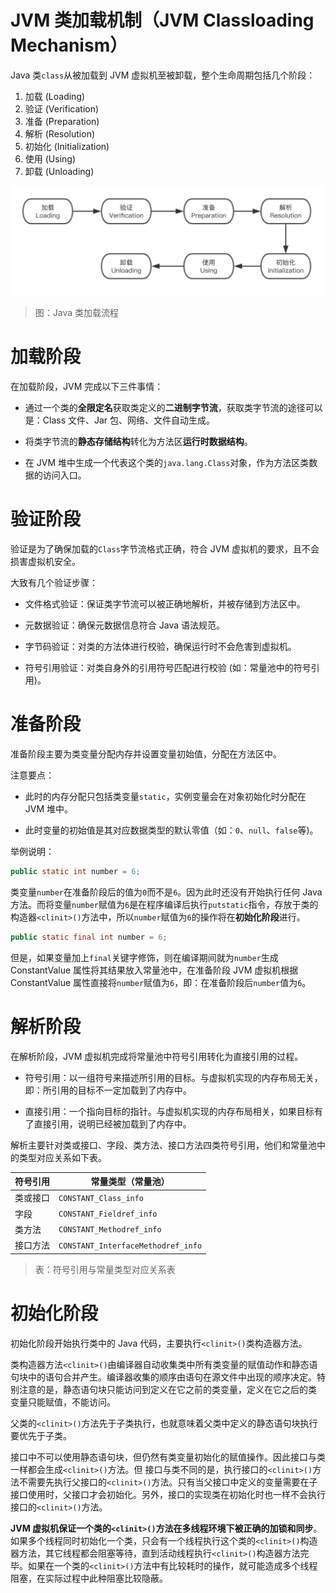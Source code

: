 # JVM 类加载机制（JVM Classloading Mechanism）

Java 类`class`从被加载到 JVM 虚拟机至被卸载，整个生命周期包括几个阶段：

1. 加载 (Loading)
2. 验证 (Verification)
3. 准备 (Preparation)
4. 解析 (Resolution)
5. 初始化 (Initialization)
6. 使用 (Using)
7. 卸载 (Unloading)

![JVM-ClassloadingMechanism-1-ClassloadingFlow][JVM-ClassloadingMechanism-1-ClassloadingFlow]

> 图：Java 类加载流程

# 加载阶段

在加载阶段，JVM 完成以下三件事情：

- 通过一个类的**全限定名**获取类定义的**二进制字节流**，获取类字节流的途径可以是：Class 文件、Jar 包、网络、文件自动生成。

- 将类字节流的**静态存储结构**转化为方法区**运行时数据结构**。

- 在 JVM 堆中生成一个代表这个类的`java.lang.Class`对象，作为方法区类数据的访问入口。

[JVM-ClassloadingMechanism-1-ClassloadingFlow]: ../../images/JVM-ClassloadingMechanism-1-ClassloadingFlow.png

# 验证阶段

验证是为了确保加载的`Class`字节流格式正确，符合 JVM 虚拟机的要求，且不会损害虚拟机安全。

大致有几个验证步骤：

- 文件格式验证：保证类字节流可以被正确地解析，并被存储到方法区中。

- 元数据验证：确保元数据信息符合 Java 语法规范。

- 字节码验证：对类的方法体进行校验，确保运行时不会危害到虚拟机。

- 符号引用验证：对类自身外的引用符号匹配进行校验 (如：常量池中的符号引用)。

# 准备阶段

准备阶段主要为类变量分配内存并设置变量初始值，分配在方法区中。

注意要点：

- 此时的内存分配只包括类变量`static`，实例变量会在对象初始化时分配在 JVM 堆中。

- 此时变量的初始值是其对应数据类型的默认零值（如：`0`、`null`、`false`等)。

举例说明：

```java
public static int number = 6;
```

类变量`number`在准备阶段后的值为`0`而不是`6`。因为此时还没有开始执行任何 Java 方法。而将变量`number`赋值为`6`是在程序编译后执行`putstatic`指令，存放于类的构造器`<clinit>()`方法中，所以`number`赋值为`6`的操作将在**初始化阶段**进行。

```java
public static final int number = 6;
```

但是，如果变量加上`final`关键字修饰，则在编译期间就为`number`生成 ConstantValue 属性将其结果放入常量池中，在准备阶段 JVM 虚拟机根据 ConstantValue 属性直接将`number`赋值为`6`，即：在准备阶段后`number`值为`6`。

# 解析阶段

在解析阶段，JVM 虚拟机完成将常量池中符号引用转化为直接引用的过程。

- 符号引用：以一组符号来描述所引用的目标。与虚拟机实现的内存布局无关，即：所引用的目标不一定加载到了内存中。

- 直接引用：一个指向目标的指针。与虚拟机实现的内存布局相关，如果目标有了直接引用，说明已经被加载到了内存中。

解析主要针对类或接口、字段、类方法、接口方法四类符号引用，他们和常量池中的类型对应关系如下表。

| 符号引用 | 常量类型（常量池） |
| ------- | --------------- |
| 类或接口 | `CONSTANT_Class_info` |
| 字段    | `CONSTANT_Fieldref_info` |
| 类方法  | `CONSTANT_Methodref_info` |
| 接口方法 | `CONSTANT_InterfaceMethodref_info` |

> 表：符号引用与常量类型对应关系表

# 初始化阶段

初始化阶段开始执行类中的 Java 代码，主要执行`<clinit>()`类构造器方法。

类构造器方法`<clinit>()`由编译器自动收集类中所有类变量的赋值动作和静态语句块中的语句合并产生。编译器收集的顺序由语句在源文件中出现的顺序决定。特别注意的是，静态语句块只能访问到定义在它之前的类变量，定义在它之后的类 变量只能赋值，不能访问。

父类的`<clinit>()`方法先于子类执行，也就意味着父类中定义的静态语句块执行要优先于子类。

接口中不可以使用静态语句块，但仍然有类变量初始化的赋值操作。因此接口与类一样都会生成`<clinit>()`方法。但 接口与类不同的是，执行接口的`<clinit>()`方法不需要先执行父接口的`<clinit>()`方法。只有当父接口中定义的变量需要在子接口使用时，父接口才会初始化。另外，接口的实现类在初始化时也一样不会执行接口的`<clinit>()`方法。

**JVM 虚拟机保证一个类的`<clinit>()`方法在多线程环境下被正确的加锁和同步**。如果多个线程同时初始化一个类，只会有一个线程执行这个类的`<clinit>()`构造器方法，其它线程都会阻塞等待，直到活动线程执行`<clinit>()`构造器方法完毕。如果在一个类的`<clinit>()`方法中有比较耗时的操作，就可能造成多个线程阻塞，在实际过程中此种阻塞比较隐蔽。



<!-- EOF -->